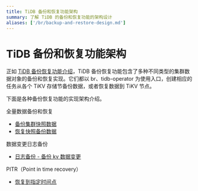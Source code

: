 ```yaml
---
title: TiDB 备份和恢复功能架构
summary: 了解 TiDB 的备份和恢复功能的架构设计
aliases: ['/br/backup-and-restore-design.md']
---
```


# TiDB 备份和恢复功能架构

正如 [TiDB 备份恢复功能介绍](/br-refactor/br-overview.md)，TiDB 备份恢复功能包含了多种不同类型的集群数据对象的备份和恢复实现。它们都以 br、tidb-operator 为使用入口，创建相应的任务从各个 TiKV 存储节备份数据，或者恢复数据到 TiKV 节点。

下面是各种备份恢复功能的实现架构介绍。

全量数据备份和恢复

- [备份集群快照数据](/br-refactor/br-snapshot-architecture.md#备份集群快照数据)
- [恢复快照备份数据](/br-refactor/br-snapshot-architecture.md#恢复快照备份数据)

数据变更日志备份

- [日志备份 - 备份 kv 数据变更](/br-refactor/br-log-architecture.md#进行日志备份)

PITR（Point in time recovery）

- [恢复到指定时间点](/br-refactor/br-log-architecture.md#进行-pitr)
